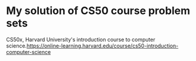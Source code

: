 # My solution of CS50 course problem sets

CS50x, Harvard University's introduction course to computer science.https://online-learning.harvard.edu/course/cs50-introduction-computer-science

